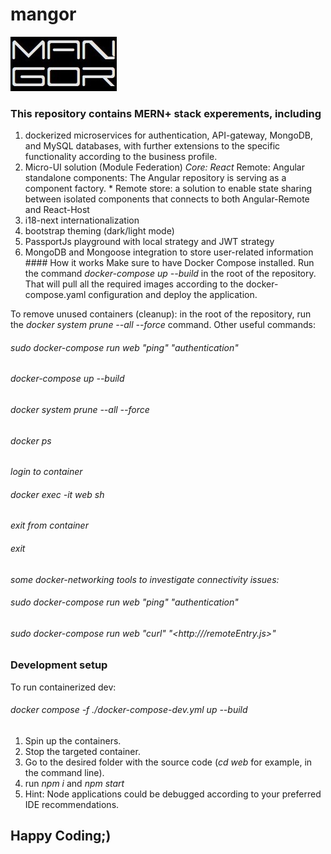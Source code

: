 
# mangor

[logo]: https://github.com/alxmandra/mangor/blob/main/web/public/favicon.png
![MANGOR MERN+NGINX+Micro-UI+Microservices][logo]

### This repository contains MERN+ stack experements, including

1. dockerized microservices for authentication, API-gateway, MongoDB, and MySQL databases, with further extensions to the specific functionality according to the business profile.
2. Micro-UI solution (Module Federation) *Core: React* Remote: Angular standalone components: The Angular repository is serving as a component factory. * Remote store: a solution to enable state sharing between isolated components that connects to both Angular-Remote and React-Host
3. i18-next internationalization
4. bootstrap theming (dark/light mode)
5. PassportJs playground with local strategy and JWT strategy
6. MongoDB and Mongoose integration to store user-related information #### How it works Make sure to have Docker Compose installed. Run the command *docker-compose up --build* in the root of the repository. That will pull all the required images according to the docker-compose.yaml configuration and deploy the application.

To remove unused containers (cleanup):
in the root of the repository, run the *docker system prune --all --force* command. Other useful commands:

###### sudo docker-compose run web "ping" "authentication"

###### docker-compose up --build

###### docker system prune --all --force

###### docker ps

*login to container*

###### docker exec -it web sh

*exit from container*

###### exit

*some docker-networking tools to investigate connectivity issues:*

###### sudo docker-compose run web "ping" "authentication"

###### sudo docker-compose run web "curl" "<http://<RemoteAddress>/remoteEntry.js>"

### Development setup

To run containerized dev:

###### docker compose -f ./docker-compose-dev.yml up --build

1. Spin up the containers.
2. Stop the targeted container.
3. Go to the desired folder with the source code (*cd web* for example, in the command line).
4. run *npm i* and *npm start*
5. Hint: Node applications could be debugged according to your preferred IDE recommendations.

## Happy Coding;)
